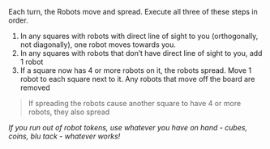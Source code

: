 Each turn, the Robots move and spread. Execute all three of these steps in order.

1. In any squares with robots with direct line of sight to you (orthogonally, not diagonally), one robot moves towards you.
1. In any squares with robots that don’t have direct line of sight to you, add 1 robot
1. If a square now has 4 or more robots on it, the robots spread. Move 1 robot to each square next to it. Any robots that move off the board are removed

> If spreading the robots cause another square to have 4 or more robots, they also spread

_If you run out of robot tokens, use whatever you have on hand - cubes, coins, blu tack - whatever works!_
